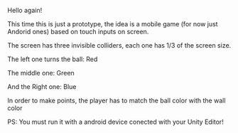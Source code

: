 Hello again!

This time this is just a prototype, the idea is a mobile game (for now just Andorid ones) based on touch inputs on screen.

The screen has three invisible colliders, each one has 1/3 of the screen size.

The left one turns the ball: Red

The middle one: Green

And the Right one: Blue

In order to make points, the player has to match the ball color with the wall color

PS: You must run it with a android device conected with your Unity Editor!
